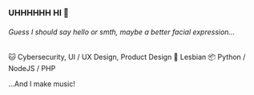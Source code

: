 ### UHHHHHH HI 🥰
###### Guess I should say hello or smth, maybe a better facial expression...

🐱 Cybersecurity, UI / UX Design, Product Design
🌈 Lesbian
📦 Python / NodeJS / PHP

...And I make music!
